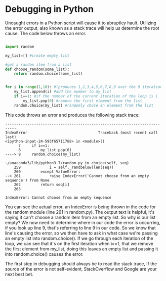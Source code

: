 # Debugging in Python

Uncaught errors in a Python script will cause it to abruptley hault. Utilizing the error output, also known as a stack trace will help us determine the root cause. The code below throws an error.

```python

import random

my_list=[] #create empty list

#get a random item from a list
def choose_random(some_list):
    return random.choice(some_list)


for i in range(1,10): #(produces 1,2,3,4,5,6,7,8,9 over the 9 iterations of the loop)
    my_list.append(i) #add the number to my_list
    if i==1: #if the number of the current iteration of the loop is 1
        my_list.pop(0) #remove the first element from the list
    random.choice(my_list) #randomly chose an element from the list

```

This code throws an error and produces the following stack trace:

```
---------------------------------------------------------------------------
IndexError                                Traceback (most recent call last)
<ipython-input-24-593f65711788> in <module>()
      7     if i==1:
      8         my_list.pop(0)
----> 9     random.choice(my_list)

~/anaconda3/lib/python3.7/random.py in choice(self, seq)
    259             i = self._randbelow(len(seq))
    260         except ValueError:
--> 261             raise IndexError('Cannot choose from an empty sequence') from None
    262         return seq[i]
    263 

IndexError: Cannot choose from an empty sequence
```

You can see the actual error, an IndexError is being thrown in the code for the random module (line 261 in random.py). The output text is helpful, it's saying it can't choose a random item from an empty list. So why is our list empty? We now need to determine where in our code the error is occurring, if you look up line 9, that's referring to line 9 in our code. So we know that line's causing the error, so we then have to ask in what case we're passing an empty list into random.choice(). If we go through each iteration of the loop, we can see that it's on the first iteration when i==1, that we remove the first element from my_list, doing this leaves an empty list and passing it into random.choice() causes the error. 

The first step in debugging should always be to read the stack trace, if the source of the error is not self-evident, StackOverflow and Google are your next best bet. 
